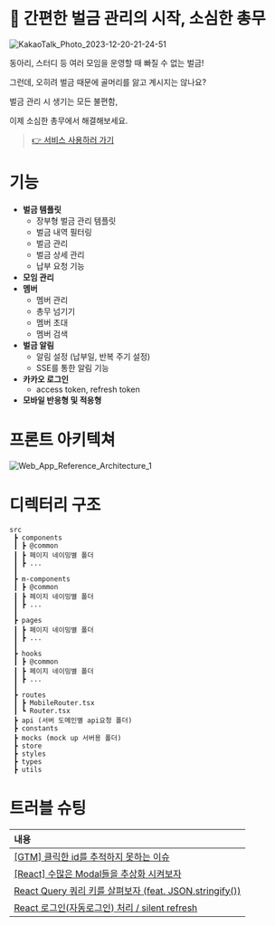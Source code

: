 # 📌 간편한 벌금 관리의 시작, 소심한 총무
![KakaoTalk_Photo_2023-12-20-21-24-51](https://github.com/so-sim/front/assets/95389265/ef01c999-2b41-4b9b-922d-220ce655db6c)


동아리, 스터디 등 여러 모임을 운영할 때 빠질 수 없는 벌금!

그런데, 오히려 벌금 때문에 골머리를 앓고 계시지는 않나요?

벌금 관리 시 생기는 모든 불편함,

이제 소심한 총무에서 해결해보세요.


> 
> [👉 서비스 사용하러 가기](https://sosim-manager.com)

# 기능
- **벌금 템플릿**
  - 장부형 벌금 관리 템플릿
  - 벌금 내역 필터링
  - 벌금 관리
  - 벌금 상세 관리
  - 납부 요청 기능
- **모임 관리**
- **멤버**
  - 멤버 관리
  - 총무 넘기기
  - 멤버 초대
  - 멤버 검색
- **벌금 알림**
  - 알림 설정 (납부일, 반복 주기 설정)
  - SSE를 통한 알림 기능
- **카카오 로그인**
  - access token, refresh token
- **모바일 반응형 및 적응형**

# 프론트 아키텍쳐
![Web_App_Reference_Architecture_1](https://github.com/so-sim/front/assets/45344418/b563be64-3a1c-4d79-86ae-58aef84ccc42)


# 디렉터리 구조
```
src
 ┣ components
 ┃ ┣ @common
 ┃ ┣ 페이지 네이밍별 폴더
 ┃ ┣ ...
 ┃ 
 ┣ m-components 
 ┃ ┣ @common
 ┃ ┣ 페이지 네이밍별 폴더
 ┃ ┣ ...
 ┃ 
 ┣ pages
 ┃ ┣ 페이지 네이밍별 폴더
 ┃ ┣ ...
 ┃ 
 ┣ hooks
 ┃ ┣ @common
 ┃ ┣ 페이지 네이밍별 폴더
 ┃ ┣ ...
 ┃ 
 ┣ routes
 ┃ ┣ MobileRouter.tsx
 ┃ ┗ Router.tsx
 ┣ api (서버 도메인별 api요청 폴더)
 ┣ constants 
 ┣ mocks (mock up 서버용 폴더)
 ┣ store 
 ┣ styles
 ┣ types
 ┣ utils
```

# 트러블 슈팅
| 내용                                                                                                          |
| :------------------------------------------------------------------------------------------------------------- |
| [[GTM] 클릭한 id를 추적하지 못하는 이슈](https://velog.io/@jong1co/GTM-%ED%81%B4%EB%A6%AD%ED%95%9C-id%EB%A5%BC-%EC%B6%94%EC%A0%81%ED%95%98%EC%A7%80-%EB%AA%BB%ED%95%98%EB%8A%94-%EC%9D%B4%EC%8A%88) |
| [[React] 수많은 Modal들을 추상화 시켜보자](https://velog.io/@jong1co/React-%EC%88%98%EB%A7%8E%EC%9D%80-Modal%EB%93%A4%EC%9D%84-%EC%B6%94%EC%83%81%ED%99%94-%EC%8B%9C%EC%BC%9C%EB%B3%B4%EC%9E%90)|
| [React Query 쿼리 키를 살펴보자 (feat. JSON.stringify())](https://velog.io/@jong1co/Tanstack-Query-%EC%9C%A0%EB%8B%88%ED%81%AC-%ED%82%A4)|
| [React 로그인(자동로그인) 처리 / silent refresh](https://velog.io/@jma1020/React-%EB%A1%9C%EA%B7%B8%EC%9D%B8%EC%9E%90%EB%8F%99%EB%A1%9C%EA%B7%B8%EC%9D%B8-%EC%B2%98%EB%A6%AC-silent-refresh)|
